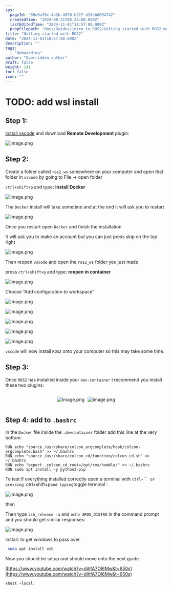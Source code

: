 ```yaml
---
sys:
  pageId: "89e0a78c-4e2b-4070-b327-d28cb0694742"
  createdTime: "2024-08-21T00:24:00.000Z"
  lastEditedTime: "2024-11-01T18:57:00.000Z"
  propFilepath: "docs/Guides/intro_to_ROS2/Getting started with ROS2.md"
title: "Getting started with ROS2"
date: "2024-11-01T18:57:00.000Z"
description: ""
tags:
  - "Onboarding"
author: "Overridden author"
draft: false
weight: 141
toc: false
icon: ""
---
```


# TODO: add wsl install

## Step 1:

[Install vscode](https://code.visualstudio.com/download) and download **Remote Development** plugin:

![image.png](https://prod-files-secure.s3.us-west-2.amazonaws.com/d518164a-d88e-44d1-a4ee-3adb3bd8bce0/efb52993-1881-4a40-b95e-6f020334f022/image.png?X-Amz-Algorithm=AWS4-HMAC-SHA256&X-Amz-Content-Sha256=UNSIGNED-PAYLOAD&X-Amz-Credential=ASIAZI2LB4666YB3EEHG%2F20250202%2Fus-west-2%2Fs3%2Faws4_request&X-Amz-Date=20250202T200720Z&X-Amz-Expires=3600&X-Amz-Security-Token=IQoJb3JpZ2luX2VjEOr%2F%2F%2F%2F%2F%2F%2F%2F%2F%2FwEaCXVzLXdlc3QtMiJIMEYCIQC5ccve7yRXSKK%2B%2Bv0vGw52o1VuQQ9xO9qZeLutdVL4ZwIhAL6NqGu%2Fpe260Z%2BwJ15d1OwDEYv3EbPX0E1fsffSPUlOKogECPP%2F%2F%2F%2F%2F%2F%2F%2F%2F%2FwEQABoMNjM3NDIzMTgzODA1Igx7vI07gKtem2yrMLcq3ANDxi%2Bi1nurOsbAbmHGmmdbn9zIZg1YWfEUA0eNpCJQGAkO6S4Y1siFoIBWkYihnjybdJ0XIcqIFTHt3zKhs6f7hycGS0IZ39hAdAGxt28NjojSVYjvK0iuAzU9O6X2LurYwuwz1DnuDK48ZnhWgGl8wLLjkEqeGy0EgAM9I%2FQLTra%2FFUTHHY%2BpRQDgj7OZVw9qNQkqnl3SqFBYLWZaaT7CGW149VLUKxoWKwpYJlGVdNrhFxTEzte7DjzrRmPTF8x60JchKPk1CDXTvYZtrlTh4cUchR6wAFtB662rDA7L%2BvpLoLyRjumjGZ8lExy67JmE4pCxoYixFBhgmpdY68AzqYzNKp4cwqdpiC2N4BDwFvqSvNRGt0t2q%2FPOp%2BRf4a2rL3A5fQkgtBS0ohc12VCz%2Bd0bf%2BEfO0xfe11al27PkuqJ6e2PAo0V8gxOEsF8MlwOEybka37ye41Vk2DXi2CWMzWvWHQ24YZJR4fQm7IhDkI%2FR2PAIMUlyzZzXnA20au65Raxg%2FnahZGpN%2FluWkwOsxDba%2FaF82GZS%2BKqrBYG6cd91FQX8K9%2FwHx6jZbHwuqDwUI4c%2FTAmRYJq%2Fb20xiRSsZMgJmi9v2LrY3XXibTcBV4qqVWyn9Y%2BRqBSzCh3f68BjqkAbJCPuSQ0s9fU9PF5dNPNH0NXJqfLVcDcJajmRLCzXKPgig4HU32pZyboR0eTFIeXy7C0DHhl0vis4p%2BNhzE%2BtkBTLrvDgkV9%2BqYLQDpgmQPDpfCWUWALXygCIjmOsTfNNY5DYPtY5aUI7Wmh3xhViH4RSYGxblYetwTu39anlGtTbvRvLV%2BuXiyqyXvlFT9koASrqqtRIE4L7IkephC4ROX09E1&X-Amz-Signature=7c7e5905370032befe4bcc1260db1f064123c00cf6cd9bcd78b1587bd60daeba&X-Amz-SignedHeaders=host&x-id=GetObject)

## Step 2:

Create a folder called `ros2_ws` somewhere on your computer and open that folder in `vscode` by going to File → open folder 

`ctrl+shift+p` and type: **Install Docker**

![image.png](https://prod-files-secure.s3.us-west-2.amazonaws.com/d518164a-d88e-44d1-a4ee-3adb3bd8bce0/2269dc0e-1cd5-47ff-bceb-c04ad9b2eab0/image.png?X-Amz-Algorithm=AWS4-HMAC-SHA256&X-Amz-Content-Sha256=UNSIGNED-PAYLOAD&X-Amz-Credential=ASIAZI2LB4666YB3EEHG%2F20250202%2Fus-west-2%2Fs3%2Faws4_request&X-Amz-Date=20250202T200720Z&X-Amz-Expires=3600&X-Amz-Security-Token=IQoJb3JpZ2luX2VjEOr%2F%2F%2F%2F%2F%2F%2F%2F%2F%2FwEaCXVzLXdlc3QtMiJIMEYCIQC5ccve7yRXSKK%2B%2Bv0vGw52o1VuQQ9xO9qZeLutdVL4ZwIhAL6NqGu%2Fpe260Z%2BwJ15d1OwDEYv3EbPX0E1fsffSPUlOKogECPP%2F%2F%2F%2F%2F%2F%2F%2F%2F%2FwEQABoMNjM3NDIzMTgzODA1Igx7vI07gKtem2yrMLcq3ANDxi%2Bi1nurOsbAbmHGmmdbn9zIZg1YWfEUA0eNpCJQGAkO6S4Y1siFoIBWkYihnjybdJ0XIcqIFTHt3zKhs6f7hycGS0IZ39hAdAGxt28NjojSVYjvK0iuAzU9O6X2LurYwuwz1DnuDK48ZnhWgGl8wLLjkEqeGy0EgAM9I%2FQLTra%2FFUTHHY%2BpRQDgj7OZVw9qNQkqnl3SqFBYLWZaaT7CGW149VLUKxoWKwpYJlGVdNrhFxTEzte7DjzrRmPTF8x60JchKPk1CDXTvYZtrlTh4cUchR6wAFtB662rDA7L%2BvpLoLyRjumjGZ8lExy67JmE4pCxoYixFBhgmpdY68AzqYzNKp4cwqdpiC2N4BDwFvqSvNRGt0t2q%2FPOp%2BRf4a2rL3A5fQkgtBS0ohc12VCz%2Bd0bf%2BEfO0xfe11al27PkuqJ6e2PAo0V8gxOEsF8MlwOEybka37ye41Vk2DXi2CWMzWvWHQ24YZJR4fQm7IhDkI%2FR2PAIMUlyzZzXnA20au65Raxg%2FnahZGpN%2FluWkwOsxDba%2FaF82GZS%2BKqrBYG6cd91FQX8K9%2FwHx6jZbHwuqDwUI4c%2FTAmRYJq%2Fb20xiRSsZMgJmi9v2LrY3XXibTcBV4qqVWyn9Y%2BRqBSzCh3f68BjqkAbJCPuSQ0s9fU9PF5dNPNH0NXJqfLVcDcJajmRLCzXKPgig4HU32pZyboR0eTFIeXy7C0DHhl0vis4p%2BNhzE%2BtkBTLrvDgkV9%2BqYLQDpgmQPDpfCWUWALXygCIjmOsTfNNY5DYPtY5aUI7Wmh3xhViH4RSYGxblYetwTu39anlGtTbvRvLV%2BuXiyqyXvlFT9koASrqqtRIE4L7IkephC4ROX09E1&X-Amz-Signature=59008786f4653a6027a731830d847e1e5157ef2b2817358d91e6b072ed7d844d&X-Amz-SignedHeaders=host&x-id=GetObject)

The `Docker` install will take sometime and at the end it will ask you to restart

![image.png](https://prod-files-secure.s3.us-west-2.amazonaws.com/d518164a-d88e-44d1-a4ee-3adb3bd8bce0/ed233f78-be33-4b1f-b89c-9c346c0e961e/image.png?X-Amz-Algorithm=AWS4-HMAC-SHA256&X-Amz-Content-Sha256=UNSIGNED-PAYLOAD&X-Amz-Credential=ASIAZI2LB4666YB3EEHG%2F20250202%2Fus-west-2%2Fs3%2Faws4_request&X-Amz-Date=20250202T200720Z&X-Amz-Expires=3600&X-Amz-Security-Token=IQoJb3JpZ2luX2VjEOr%2F%2F%2F%2F%2F%2F%2F%2F%2F%2FwEaCXVzLXdlc3QtMiJIMEYCIQC5ccve7yRXSKK%2B%2Bv0vGw52o1VuQQ9xO9qZeLutdVL4ZwIhAL6NqGu%2Fpe260Z%2BwJ15d1OwDEYv3EbPX0E1fsffSPUlOKogECPP%2F%2F%2F%2F%2F%2F%2F%2F%2F%2FwEQABoMNjM3NDIzMTgzODA1Igx7vI07gKtem2yrMLcq3ANDxi%2Bi1nurOsbAbmHGmmdbn9zIZg1YWfEUA0eNpCJQGAkO6S4Y1siFoIBWkYihnjybdJ0XIcqIFTHt3zKhs6f7hycGS0IZ39hAdAGxt28NjojSVYjvK0iuAzU9O6X2LurYwuwz1DnuDK48ZnhWgGl8wLLjkEqeGy0EgAM9I%2FQLTra%2FFUTHHY%2BpRQDgj7OZVw9qNQkqnl3SqFBYLWZaaT7CGW149VLUKxoWKwpYJlGVdNrhFxTEzte7DjzrRmPTF8x60JchKPk1CDXTvYZtrlTh4cUchR6wAFtB662rDA7L%2BvpLoLyRjumjGZ8lExy67JmE4pCxoYixFBhgmpdY68AzqYzNKp4cwqdpiC2N4BDwFvqSvNRGt0t2q%2FPOp%2BRf4a2rL3A5fQkgtBS0ohc12VCz%2Bd0bf%2BEfO0xfe11al27PkuqJ6e2PAo0V8gxOEsF8MlwOEybka37ye41Vk2DXi2CWMzWvWHQ24YZJR4fQm7IhDkI%2FR2PAIMUlyzZzXnA20au65Raxg%2FnahZGpN%2FluWkwOsxDba%2FaF82GZS%2BKqrBYG6cd91FQX8K9%2FwHx6jZbHwuqDwUI4c%2FTAmRYJq%2Fb20xiRSsZMgJmi9v2LrY3XXibTcBV4qqVWyn9Y%2BRqBSzCh3f68BjqkAbJCPuSQ0s9fU9PF5dNPNH0NXJqfLVcDcJajmRLCzXKPgig4HU32pZyboR0eTFIeXy7C0DHhl0vis4p%2BNhzE%2BtkBTLrvDgkV9%2BqYLQDpgmQPDpfCWUWALXygCIjmOsTfNNY5DYPtY5aUI7Wmh3xhViH4RSYGxblYetwTu39anlGtTbvRvLV%2BuXiyqyXvlFT9koASrqqtRIE4L7IkephC4ROX09E1&X-Amz-Signature=f2d9ad220483720b4d525259dafaa83b7ee7540b7996f1a0a1b194566d4ef577&X-Amz-SignedHeaders=host&x-id=GetObject)

Once you restart open `Docker` and finish the installation

It will ask you to make an account but you can just press skip on the top right

![image.png](https://prod-files-secure.s3.us-west-2.amazonaws.com/d518164a-d88e-44d1-a4ee-3adb3bd8bce0/21010ad9-1659-4fd9-9f59-9932a09b2a3d/image.png?X-Amz-Algorithm=AWS4-HMAC-SHA256&X-Amz-Content-Sha256=UNSIGNED-PAYLOAD&X-Amz-Credential=ASIAZI2LB4666YB3EEHG%2F20250202%2Fus-west-2%2Fs3%2Faws4_request&X-Amz-Date=20250202T200720Z&X-Amz-Expires=3600&X-Amz-Security-Token=IQoJb3JpZ2luX2VjEOr%2F%2F%2F%2F%2F%2F%2F%2F%2F%2FwEaCXVzLXdlc3QtMiJIMEYCIQC5ccve7yRXSKK%2B%2Bv0vGw52o1VuQQ9xO9qZeLutdVL4ZwIhAL6NqGu%2Fpe260Z%2BwJ15d1OwDEYv3EbPX0E1fsffSPUlOKogECPP%2F%2F%2F%2F%2F%2F%2F%2F%2F%2FwEQABoMNjM3NDIzMTgzODA1Igx7vI07gKtem2yrMLcq3ANDxi%2Bi1nurOsbAbmHGmmdbn9zIZg1YWfEUA0eNpCJQGAkO6S4Y1siFoIBWkYihnjybdJ0XIcqIFTHt3zKhs6f7hycGS0IZ39hAdAGxt28NjojSVYjvK0iuAzU9O6X2LurYwuwz1DnuDK48ZnhWgGl8wLLjkEqeGy0EgAM9I%2FQLTra%2FFUTHHY%2BpRQDgj7OZVw9qNQkqnl3SqFBYLWZaaT7CGW149VLUKxoWKwpYJlGVdNrhFxTEzte7DjzrRmPTF8x60JchKPk1CDXTvYZtrlTh4cUchR6wAFtB662rDA7L%2BvpLoLyRjumjGZ8lExy67JmE4pCxoYixFBhgmpdY68AzqYzNKp4cwqdpiC2N4BDwFvqSvNRGt0t2q%2FPOp%2BRf4a2rL3A5fQkgtBS0ohc12VCz%2Bd0bf%2BEfO0xfe11al27PkuqJ6e2PAo0V8gxOEsF8MlwOEybka37ye41Vk2DXi2CWMzWvWHQ24YZJR4fQm7IhDkI%2FR2PAIMUlyzZzXnA20au65Raxg%2FnahZGpN%2FluWkwOsxDba%2FaF82GZS%2BKqrBYG6cd91FQX8K9%2FwHx6jZbHwuqDwUI4c%2FTAmRYJq%2Fb20xiRSsZMgJmi9v2LrY3XXibTcBV4qqVWyn9Y%2BRqBSzCh3f68BjqkAbJCPuSQ0s9fU9PF5dNPNH0NXJqfLVcDcJajmRLCzXKPgig4HU32pZyboR0eTFIeXy7C0DHhl0vis4p%2BNhzE%2BtkBTLrvDgkV9%2BqYLQDpgmQPDpfCWUWALXygCIjmOsTfNNY5DYPtY5aUI7Wmh3xhViH4RSYGxblYetwTu39anlGtTbvRvLV%2BuXiyqyXvlFT9koASrqqtRIE4L7IkephC4ROX09E1&X-Amz-Signature=55e64fa87328e08b97be1d876bfc0e38c67876d44ba7409d836219bc1a2adc07&X-Amz-SignedHeaders=host&x-id=GetObject)

Then reopen `vscode` and open the `ros2_ws` folder you just made

press `ctrl+shift+p` and type: **reopen in container**

![image.png](https://prod-files-secure.s3.us-west-2.amazonaws.com/d518164a-d88e-44d1-a4ee-3adb3bd8bce0/4e93b8c2-41ad-488c-8095-c74205196118/image.png?X-Amz-Algorithm=AWS4-HMAC-SHA256&X-Amz-Content-Sha256=UNSIGNED-PAYLOAD&X-Amz-Credential=ASIAZI2LB4666YB3EEHG%2F20250202%2Fus-west-2%2Fs3%2Faws4_request&X-Amz-Date=20250202T200720Z&X-Amz-Expires=3600&X-Amz-Security-Token=IQoJb3JpZ2luX2VjEOr%2F%2F%2F%2F%2F%2F%2F%2F%2F%2FwEaCXVzLXdlc3QtMiJIMEYCIQC5ccve7yRXSKK%2B%2Bv0vGw52o1VuQQ9xO9qZeLutdVL4ZwIhAL6NqGu%2Fpe260Z%2BwJ15d1OwDEYv3EbPX0E1fsffSPUlOKogECPP%2F%2F%2F%2F%2F%2F%2F%2F%2F%2FwEQABoMNjM3NDIzMTgzODA1Igx7vI07gKtem2yrMLcq3ANDxi%2Bi1nurOsbAbmHGmmdbn9zIZg1YWfEUA0eNpCJQGAkO6S4Y1siFoIBWkYihnjybdJ0XIcqIFTHt3zKhs6f7hycGS0IZ39hAdAGxt28NjojSVYjvK0iuAzU9O6X2LurYwuwz1DnuDK48ZnhWgGl8wLLjkEqeGy0EgAM9I%2FQLTra%2FFUTHHY%2BpRQDgj7OZVw9qNQkqnl3SqFBYLWZaaT7CGW149VLUKxoWKwpYJlGVdNrhFxTEzte7DjzrRmPTF8x60JchKPk1CDXTvYZtrlTh4cUchR6wAFtB662rDA7L%2BvpLoLyRjumjGZ8lExy67JmE4pCxoYixFBhgmpdY68AzqYzNKp4cwqdpiC2N4BDwFvqSvNRGt0t2q%2FPOp%2BRf4a2rL3A5fQkgtBS0ohc12VCz%2Bd0bf%2BEfO0xfe11al27PkuqJ6e2PAo0V8gxOEsF8MlwOEybka37ye41Vk2DXi2CWMzWvWHQ24YZJR4fQm7IhDkI%2FR2PAIMUlyzZzXnA20au65Raxg%2FnahZGpN%2FluWkwOsxDba%2FaF82GZS%2BKqrBYG6cd91FQX8K9%2FwHx6jZbHwuqDwUI4c%2FTAmRYJq%2Fb20xiRSsZMgJmi9v2LrY3XXibTcBV4qqVWyn9Y%2BRqBSzCh3f68BjqkAbJCPuSQ0s9fU9PF5dNPNH0NXJqfLVcDcJajmRLCzXKPgig4HU32pZyboR0eTFIeXy7C0DHhl0vis4p%2BNhzE%2BtkBTLrvDgkV9%2BqYLQDpgmQPDpfCWUWALXygCIjmOsTfNNY5DYPtY5aUI7Wmh3xhViH4RSYGxblYetwTu39anlGtTbvRvLV%2BuXiyqyXvlFT9koASrqqtRIE4L7IkephC4ROX09E1&X-Amz-Signature=e75a7336cf202f56b6f9c5303d53d6011a4c370cb08ae735af4805191d449a97&X-Amz-SignedHeaders=host&x-id=GetObject)

Choose “Add configuration to workspace”

![image.png](https://prod-files-secure.s3.us-west-2.amazonaws.com/d518164a-d88e-44d1-a4ee-3adb3bd8bce0/9560b282-5060-4989-ba37-97e7b2c22476/image.png?X-Amz-Algorithm=AWS4-HMAC-SHA256&X-Amz-Content-Sha256=UNSIGNED-PAYLOAD&X-Amz-Credential=ASIAZI2LB4666YB3EEHG%2F20250202%2Fus-west-2%2Fs3%2Faws4_request&X-Amz-Date=20250202T200720Z&X-Amz-Expires=3600&X-Amz-Security-Token=IQoJb3JpZ2luX2VjEOr%2F%2F%2F%2F%2F%2F%2F%2F%2F%2FwEaCXVzLXdlc3QtMiJIMEYCIQC5ccve7yRXSKK%2B%2Bv0vGw52o1VuQQ9xO9qZeLutdVL4ZwIhAL6NqGu%2Fpe260Z%2BwJ15d1OwDEYv3EbPX0E1fsffSPUlOKogECPP%2F%2F%2F%2F%2F%2F%2F%2F%2F%2FwEQABoMNjM3NDIzMTgzODA1Igx7vI07gKtem2yrMLcq3ANDxi%2Bi1nurOsbAbmHGmmdbn9zIZg1YWfEUA0eNpCJQGAkO6S4Y1siFoIBWkYihnjybdJ0XIcqIFTHt3zKhs6f7hycGS0IZ39hAdAGxt28NjojSVYjvK0iuAzU9O6X2LurYwuwz1DnuDK48ZnhWgGl8wLLjkEqeGy0EgAM9I%2FQLTra%2FFUTHHY%2BpRQDgj7OZVw9qNQkqnl3SqFBYLWZaaT7CGW149VLUKxoWKwpYJlGVdNrhFxTEzte7DjzrRmPTF8x60JchKPk1CDXTvYZtrlTh4cUchR6wAFtB662rDA7L%2BvpLoLyRjumjGZ8lExy67JmE4pCxoYixFBhgmpdY68AzqYzNKp4cwqdpiC2N4BDwFvqSvNRGt0t2q%2FPOp%2BRf4a2rL3A5fQkgtBS0ohc12VCz%2Bd0bf%2BEfO0xfe11al27PkuqJ6e2PAo0V8gxOEsF8MlwOEybka37ye41Vk2DXi2CWMzWvWHQ24YZJR4fQm7IhDkI%2FR2PAIMUlyzZzXnA20au65Raxg%2FnahZGpN%2FluWkwOsxDba%2FaF82GZS%2BKqrBYG6cd91FQX8K9%2FwHx6jZbHwuqDwUI4c%2FTAmRYJq%2Fb20xiRSsZMgJmi9v2LrY3XXibTcBV4qqVWyn9Y%2BRqBSzCh3f68BjqkAbJCPuSQ0s9fU9PF5dNPNH0NXJqfLVcDcJajmRLCzXKPgig4HU32pZyboR0eTFIeXy7C0DHhl0vis4p%2BNhzE%2BtkBTLrvDgkV9%2BqYLQDpgmQPDpfCWUWALXygCIjmOsTfNNY5DYPtY5aUI7Wmh3xhViH4RSYGxblYetwTu39anlGtTbvRvLV%2BuXiyqyXvlFT9koASrqqtRIE4L7IkephC4ROX09E1&X-Amz-Signature=cfed1caba6fdf34125ad2db46c54c48dcb45b28b7e18912a06e72b0fe48f84e7&X-Amz-SignedHeaders=host&x-id=GetObject)

![image.png](https://prod-files-secure.s3.us-west-2.amazonaws.com/d518164a-d88e-44d1-a4ee-3adb3bd8bce0/2ee63f81-886b-48e8-a553-dc6e5eac99e4/image.png?X-Amz-Algorithm=AWS4-HMAC-SHA256&X-Amz-Content-Sha256=UNSIGNED-PAYLOAD&X-Amz-Credential=ASIAZI2LB4666YB3EEHG%2F20250202%2Fus-west-2%2Fs3%2Faws4_request&X-Amz-Date=20250202T200720Z&X-Amz-Expires=3600&X-Amz-Security-Token=IQoJb3JpZ2luX2VjEOr%2F%2F%2F%2F%2F%2F%2F%2F%2F%2FwEaCXVzLXdlc3QtMiJIMEYCIQC5ccve7yRXSKK%2B%2Bv0vGw52o1VuQQ9xO9qZeLutdVL4ZwIhAL6NqGu%2Fpe260Z%2BwJ15d1OwDEYv3EbPX0E1fsffSPUlOKogECPP%2F%2F%2F%2F%2F%2F%2F%2F%2F%2FwEQABoMNjM3NDIzMTgzODA1Igx7vI07gKtem2yrMLcq3ANDxi%2Bi1nurOsbAbmHGmmdbn9zIZg1YWfEUA0eNpCJQGAkO6S4Y1siFoIBWkYihnjybdJ0XIcqIFTHt3zKhs6f7hycGS0IZ39hAdAGxt28NjojSVYjvK0iuAzU9O6X2LurYwuwz1DnuDK48ZnhWgGl8wLLjkEqeGy0EgAM9I%2FQLTra%2FFUTHHY%2BpRQDgj7OZVw9qNQkqnl3SqFBYLWZaaT7CGW149VLUKxoWKwpYJlGVdNrhFxTEzte7DjzrRmPTF8x60JchKPk1CDXTvYZtrlTh4cUchR6wAFtB662rDA7L%2BvpLoLyRjumjGZ8lExy67JmE4pCxoYixFBhgmpdY68AzqYzNKp4cwqdpiC2N4BDwFvqSvNRGt0t2q%2FPOp%2BRf4a2rL3A5fQkgtBS0ohc12VCz%2Bd0bf%2BEfO0xfe11al27PkuqJ6e2PAo0V8gxOEsF8MlwOEybka37ye41Vk2DXi2CWMzWvWHQ24YZJR4fQm7IhDkI%2FR2PAIMUlyzZzXnA20au65Raxg%2FnahZGpN%2FluWkwOsxDba%2FaF82GZS%2BKqrBYG6cd91FQX8K9%2FwHx6jZbHwuqDwUI4c%2FTAmRYJq%2Fb20xiRSsZMgJmi9v2LrY3XXibTcBV4qqVWyn9Y%2BRqBSzCh3f68BjqkAbJCPuSQ0s9fU9PF5dNPNH0NXJqfLVcDcJajmRLCzXKPgig4HU32pZyboR0eTFIeXy7C0DHhl0vis4p%2BNhzE%2BtkBTLrvDgkV9%2BqYLQDpgmQPDpfCWUWALXygCIjmOsTfNNY5DYPtY5aUI7Wmh3xhViH4RSYGxblYetwTu39anlGtTbvRvLV%2BuXiyqyXvlFT9koASrqqtRIE4L7IkephC4ROX09E1&X-Amz-Signature=1f90a7426fd35bbc772345ebf4ddabecbfa91492612dbd846c626730f2ba0cbe&X-Amz-SignedHeaders=host&x-id=GetObject)

![image.png](https://prod-files-secure.s3.us-west-2.amazonaws.com/d518164a-d88e-44d1-a4ee-3adb3bd8bce0/ae1580b2-b048-407e-aed9-b584224a7a04/image.png?X-Amz-Algorithm=AWS4-HMAC-SHA256&X-Amz-Content-Sha256=UNSIGNED-PAYLOAD&X-Amz-Credential=ASIAZI2LB4666YB3EEHG%2F20250202%2Fus-west-2%2Fs3%2Faws4_request&X-Amz-Date=20250202T200720Z&X-Amz-Expires=3600&X-Amz-Security-Token=IQoJb3JpZ2luX2VjEOr%2F%2F%2F%2F%2F%2F%2F%2F%2F%2FwEaCXVzLXdlc3QtMiJIMEYCIQC5ccve7yRXSKK%2B%2Bv0vGw52o1VuQQ9xO9qZeLutdVL4ZwIhAL6NqGu%2Fpe260Z%2BwJ15d1OwDEYv3EbPX0E1fsffSPUlOKogECPP%2F%2F%2F%2F%2F%2F%2F%2F%2F%2FwEQABoMNjM3NDIzMTgzODA1Igx7vI07gKtem2yrMLcq3ANDxi%2Bi1nurOsbAbmHGmmdbn9zIZg1YWfEUA0eNpCJQGAkO6S4Y1siFoIBWkYihnjybdJ0XIcqIFTHt3zKhs6f7hycGS0IZ39hAdAGxt28NjojSVYjvK0iuAzU9O6X2LurYwuwz1DnuDK48ZnhWgGl8wLLjkEqeGy0EgAM9I%2FQLTra%2FFUTHHY%2BpRQDgj7OZVw9qNQkqnl3SqFBYLWZaaT7CGW149VLUKxoWKwpYJlGVdNrhFxTEzte7DjzrRmPTF8x60JchKPk1CDXTvYZtrlTh4cUchR6wAFtB662rDA7L%2BvpLoLyRjumjGZ8lExy67JmE4pCxoYixFBhgmpdY68AzqYzNKp4cwqdpiC2N4BDwFvqSvNRGt0t2q%2FPOp%2BRf4a2rL3A5fQkgtBS0ohc12VCz%2Bd0bf%2BEfO0xfe11al27PkuqJ6e2PAo0V8gxOEsF8MlwOEybka37ye41Vk2DXi2CWMzWvWHQ24YZJR4fQm7IhDkI%2FR2PAIMUlyzZzXnA20au65Raxg%2FnahZGpN%2FluWkwOsxDba%2FaF82GZS%2BKqrBYG6cd91FQX8K9%2FwHx6jZbHwuqDwUI4c%2FTAmRYJq%2Fb20xiRSsZMgJmi9v2LrY3XXibTcBV4qqVWyn9Y%2BRqBSzCh3f68BjqkAbJCPuSQ0s9fU9PF5dNPNH0NXJqfLVcDcJajmRLCzXKPgig4HU32pZyboR0eTFIeXy7C0DHhl0vis4p%2BNhzE%2BtkBTLrvDgkV9%2BqYLQDpgmQPDpfCWUWALXygCIjmOsTfNNY5DYPtY5aUI7Wmh3xhViH4RSYGxblYetwTu39anlGtTbvRvLV%2BuXiyqyXvlFT9koASrqqtRIE4L7IkephC4ROX09E1&X-Amz-Signature=66186824c922070dc82b009b0039be9c2967b7797480d623037b9535be61edd4&X-Amz-SignedHeaders=host&x-id=GetObject)

![image.png](https://prod-files-secure.s3.us-west-2.amazonaws.com/d518164a-d88e-44d1-a4ee-3adb3bd8bce0/53255b28-f75e-430f-b9e3-c0ac8577e42b/image.png?X-Amz-Algorithm=AWS4-HMAC-SHA256&X-Amz-Content-Sha256=UNSIGNED-PAYLOAD&X-Amz-Credential=ASIAZI2LB4666YB3EEHG%2F20250202%2Fus-west-2%2Fs3%2Faws4_request&X-Amz-Date=20250202T200720Z&X-Amz-Expires=3600&X-Amz-Security-Token=IQoJb3JpZ2luX2VjEOr%2F%2F%2F%2F%2F%2F%2F%2F%2F%2FwEaCXVzLXdlc3QtMiJIMEYCIQC5ccve7yRXSKK%2B%2Bv0vGw52o1VuQQ9xO9qZeLutdVL4ZwIhAL6NqGu%2Fpe260Z%2BwJ15d1OwDEYv3EbPX0E1fsffSPUlOKogECPP%2F%2F%2F%2F%2F%2F%2F%2F%2F%2FwEQABoMNjM3NDIzMTgzODA1Igx7vI07gKtem2yrMLcq3ANDxi%2Bi1nurOsbAbmHGmmdbn9zIZg1YWfEUA0eNpCJQGAkO6S4Y1siFoIBWkYihnjybdJ0XIcqIFTHt3zKhs6f7hycGS0IZ39hAdAGxt28NjojSVYjvK0iuAzU9O6X2LurYwuwz1DnuDK48ZnhWgGl8wLLjkEqeGy0EgAM9I%2FQLTra%2FFUTHHY%2BpRQDgj7OZVw9qNQkqnl3SqFBYLWZaaT7CGW149VLUKxoWKwpYJlGVdNrhFxTEzte7DjzrRmPTF8x60JchKPk1CDXTvYZtrlTh4cUchR6wAFtB662rDA7L%2BvpLoLyRjumjGZ8lExy67JmE4pCxoYixFBhgmpdY68AzqYzNKp4cwqdpiC2N4BDwFvqSvNRGt0t2q%2FPOp%2BRf4a2rL3A5fQkgtBS0ohc12VCz%2Bd0bf%2BEfO0xfe11al27PkuqJ6e2PAo0V8gxOEsF8MlwOEybka37ye41Vk2DXi2CWMzWvWHQ24YZJR4fQm7IhDkI%2FR2PAIMUlyzZzXnA20au65Raxg%2FnahZGpN%2FluWkwOsxDba%2FaF82GZS%2BKqrBYG6cd91FQX8K9%2FwHx6jZbHwuqDwUI4c%2FTAmRYJq%2Fb20xiRSsZMgJmi9v2LrY3XXibTcBV4qqVWyn9Y%2BRqBSzCh3f68BjqkAbJCPuSQ0s9fU9PF5dNPNH0NXJqfLVcDcJajmRLCzXKPgig4HU32pZyboR0eTFIeXy7C0DHhl0vis4p%2BNhzE%2BtkBTLrvDgkV9%2BqYLQDpgmQPDpfCWUWALXygCIjmOsTfNNY5DYPtY5aUI7Wmh3xhViH4RSYGxblYetwTu39anlGtTbvRvLV%2BuXiyqyXvlFT9koASrqqtRIE4L7IkephC4ROX09E1&X-Amz-Signature=5711b0950521bc9bdab9017f4cd80e636eb29efac300df7e5b326654ab20e2ef&X-Amz-SignedHeaders=host&x-id=GetObject)

![image.png](https://prod-files-secure.s3.us-west-2.amazonaws.com/d518164a-d88e-44d1-a4ee-3adb3bd8bce0/7c562767-5af9-4ffb-97d1-327bcdf4ee00/image.png?X-Amz-Algorithm=AWS4-HMAC-SHA256&X-Amz-Content-Sha256=UNSIGNED-PAYLOAD&X-Amz-Credential=ASIAZI2LB4666YB3EEHG%2F20250202%2Fus-west-2%2Fs3%2Faws4_request&X-Amz-Date=20250202T200720Z&X-Amz-Expires=3600&X-Amz-Security-Token=IQoJb3JpZ2luX2VjEOr%2F%2F%2F%2F%2F%2F%2F%2F%2F%2FwEaCXVzLXdlc3QtMiJIMEYCIQC5ccve7yRXSKK%2B%2Bv0vGw52o1VuQQ9xO9qZeLutdVL4ZwIhAL6NqGu%2Fpe260Z%2BwJ15d1OwDEYv3EbPX0E1fsffSPUlOKogECPP%2F%2F%2F%2F%2F%2F%2F%2F%2F%2FwEQABoMNjM3NDIzMTgzODA1Igx7vI07gKtem2yrMLcq3ANDxi%2Bi1nurOsbAbmHGmmdbn9zIZg1YWfEUA0eNpCJQGAkO6S4Y1siFoIBWkYihnjybdJ0XIcqIFTHt3zKhs6f7hycGS0IZ39hAdAGxt28NjojSVYjvK0iuAzU9O6X2LurYwuwz1DnuDK48ZnhWgGl8wLLjkEqeGy0EgAM9I%2FQLTra%2FFUTHHY%2BpRQDgj7OZVw9qNQkqnl3SqFBYLWZaaT7CGW149VLUKxoWKwpYJlGVdNrhFxTEzte7DjzrRmPTF8x60JchKPk1CDXTvYZtrlTh4cUchR6wAFtB662rDA7L%2BvpLoLyRjumjGZ8lExy67JmE4pCxoYixFBhgmpdY68AzqYzNKp4cwqdpiC2N4BDwFvqSvNRGt0t2q%2FPOp%2BRf4a2rL3A5fQkgtBS0ohc12VCz%2Bd0bf%2BEfO0xfe11al27PkuqJ6e2PAo0V8gxOEsF8MlwOEybka37ye41Vk2DXi2CWMzWvWHQ24YZJR4fQm7IhDkI%2FR2PAIMUlyzZzXnA20au65Raxg%2FnahZGpN%2FluWkwOsxDba%2FaF82GZS%2BKqrBYG6cd91FQX8K9%2FwHx6jZbHwuqDwUI4c%2FTAmRYJq%2Fb20xiRSsZMgJmi9v2LrY3XXibTcBV4qqVWyn9Y%2BRqBSzCh3f68BjqkAbJCPuSQ0s9fU9PF5dNPNH0NXJqfLVcDcJajmRLCzXKPgig4HU32pZyboR0eTFIeXy7C0DHhl0vis4p%2BNhzE%2BtkBTLrvDgkV9%2BqYLQDpgmQPDpfCWUWALXygCIjmOsTfNNY5DYPtY5aUI7Wmh3xhViH4RSYGxblYetwTu39anlGtTbvRvLV%2BuXiyqyXvlFT9koASrqqtRIE4L7IkephC4ROX09E1&X-Amz-Signature=b542a22c8e179349969b074d5121f75978619fc0de3d83cc63eeaf3f741bfbcb&X-Amz-SignedHeaders=host&x-id=GetObject)

`vscode` will now install `ROS2` onto your computer so this may take some time.

## Step 3:

Once `ROS2` has installed inside your `dev-container` I recommend you install these two plugins:

<div style="display: flex;flex-direction: row; column-gap:10px; max-width: 630px;justify-content: center;">
<div>

![image.png](https://prod-files-secure.s3.us-west-2.amazonaws.com/d518164a-d88e-44d1-a4ee-3adb3bd8bce0/3fc3d550-5a54-4ba1-ba6b-faa01cdb7369/image.png?X-Amz-Algorithm=AWS4-HMAC-SHA256&X-Amz-Content-Sha256=UNSIGNED-PAYLOAD&X-Amz-Credential=ASIAZI2LB466UJIRKVR4%2F20250202%2Fus-west-2%2Fs3%2Faws4_request&X-Amz-Date=20250202T200722Z&X-Amz-Expires=3600&X-Amz-Security-Token=IQoJb3JpZ2luX2VjEOr%2F%2F%2F%2F%2F%2F%2F%2F%2F%2FwEaCXVzLXdlc3QtMiJGMEQCIFnrRK2mqbqFsqBnfLoVPpJYI7w72MlhLJindA15dDe6AiBLesMYRNmEZpL2vvknyIreOw3KB4hmpBmvsPDHfAwLuCqIBAjz%2F%2F%2F%2F%2F%2F%2F%2F%2F%2F8BEAAaDDYzNzQyMzE4MzgwNSIMx5h8hzz9Ye507Y7QKtwD5UrTynCjYQ%2BX86IVHNFQZLObQV6rsqApWjos%2FIh%2BZ2IysI2T8oDHDMeSTcp%2FfIBcVP1DBFfaTFZxGSpd4DpzgCQeWZXWOjMg%2BSW2XqRreSS%2FvzaJSQdaAv%2FqA7gy1ARQ6992RWTQZTY1hUheT2sEU2EVHFNaQNRgnKJMkLVGOlMTQlNlcJjQSRDWk9SPUS3DDgbJ5oY3%2FMO7Wse%2FqJySEh1MWstqYaxDYc2HVmfkWNSHFYpbql7wEI39Dpheg2ePvZuhgPMp%2BOAQlD9PfN8G4x3HkvuwI10zIrE1r%2BNB03uEKkAwyKaKIZnIX13%2FCLLdzWVpGzF2mbGBTSGA%2FIHsWqnyWGo%2FAEw4yB93HoBWtG9zVwk1DdF0vvEzquWDsL6AHko%2BAP5EcUEFS66LaT2LYxMel6RIRntbl9DKB%2Fa0t7fCG%2B9uMXbnfiIaRzishmFhyKvmHanhJXKb%2FZQaMoQnusUfZzTHN4T2tLlXkv4z5qJDQ5Djtqe0JPSWKNnJrnUNmmZg6os5vauwa4vVpjdP%2BWyvD%2F2vfZhE7hVaauXnXxrjj4uFvfpoDatNq35ncPJw4MSw7qLzs1hXhaHjWcAKgsoZ3V%2F30VLU%2FTLEQuirJ5XVfvQmt4e1yceub04wsN%2F%2BvAY6pgERzyMtqjiOCdEgcapCJQRx2fZ2%2BESKekiTh3XUD0bARP4LZIHMpsTdN%2B5IniXHKUr2bUsw%2FsxbLkIY7FdJ6wQqj1e0KLzv1s5c5kZQ7GvtNt2G%2FwisTLqOpVqAzfFCUjg%2BNKnj4bnop%2BKJ9vJtU%2BA4CF5X4YGICI6HbODLHwHxrqyaSx62vGjkYIoMs9LvRRQ9cRL2a9fRyJ1Y7gRpU6mOTJTos7K3&X-Amz-Signature=801d8663010d012c7d0d85b6e94e4d353dbb8708023896dfdd37096643efbd5f&X-Amz-SignedHeaders=host&x-id=GetObject)

</div>
<div>

![image.png](https://prod-files-secure.s3.us-west-2.amazonaws.com/d518164a-d88e-44d1-a4ee-3adb3bd8bce0/d994cc66-13c2-4093-a5a3-f84cf4601a82/image.png?X-Amz-Algorithm=AWS4-HMAC-SHA256&X-Amz-Content-Sha256=UNSIGNED-PAYLOAD&X-Amz-Credential=ASIAZI2LB46626WJ6EA6%2F20250202%2Fus-west-2%2Fs3%2Faws4_request&X-Amz-Date=20250202T200722Z&X-Amz-Expires=3600&X-Amz-Security-Token=IQoJb3JpZ2luX2VjEOr%2F%2F%2F%2F%2F%2F%2F%2F%2F%2FwEaCXVzLXdlc3QtMiJHMEUCIQCGxDK66pYeY8uTxwiwAUriJZJdqOoAFe84SVKt8xb6vgIge0KNLoaY9XCkE8z0hMtNmFQD0uKFUOO1yJdmt%2BSHOggqiAQI8v%2F%2F%2F%2F%2F%2F%2F%2F%2F%2FARAAGgw2Mzc0MjMxODM4MDUiDJG01t8jHLGqq3jt8CrcA%2B0CCf7muyqszRa3VKEtCuHnRnleG1fFJPSp7br5sm%2BGRNL0hL2purWg3%2BeBc1ZpgvLk2rwk4CQXZmlg2LCbfAihR9DlrbEPrcHhBcUoiShIgTESiFYtBlVzwFGrk4dQtUVNj%2Bqwrz7S0aWEof%2FmLLcm%2F5609Ag3%2FEojG6jLqpmfxWlHUP9ORG6rUY6NW%2Bb0U55THrZ5Cant6fValioCWUg5PieXxdDtCVeUvXSvA%2F3HazBkSaBvjQermFk4Lellwj%2FhYStQhWuxMPAZUauigvGIuZhXcTYyJYUFgInbweE8p7ACdZzA2TLR59LSMq957qJox7ER5ZQcXRQpwCyXZS%2BBfrPfmoANwau9iLP2fVQsLgKNVgmOJnnBnHEZVt5f6QsYE3abwACLBp9vZkRUCeCJFGgnfl%2BlLwUqg4AQ5xOmcaIkbdlXRTdu03c0vtFoHZ22XjQAPOzhEZbQ3N%2F2CNxSbeTyHciZ2XgxYxjecVmhfjSmF6%2BLHeH7EmSoc2L7eAv0OGF14eboXXBxyNKyu5C%2Fpxj14zdrtaM8bVGhqdwkCxthwHO3bEBL3nHoa65xdxZN0MLTjel3Gl1IUFSR%2F%2BJTakO3jDLbibVZkmp2%2F%2BNZEot8Qw%2B79ai1kgV6MJTT%2FrwGOqUBTSpTd7Z1lWQ8nXrtE8npfMplhuI0uqsMlQC%2FKzTc7zp%2FIKZ4TEfF6eb7n3ravUHh%2Bzs3t3W%2Frrnn2nK4%2BM04x3QZiQEYGIeGBKsW12rcevRiZWKZszAC5C4XvxU46RSORgJGphc%2BuTbNUApFUUZPMGM3vahPS74zGES21xyV5v1mbldt5zartktyW84anuaZBv%2FxiNmFlHaNouoOAqP88c8MJDdy&X-Amz-Signature=69c22f1d7a25d0115c5375cff6a064e1d12ee48da0a6c98987512e9a0189bb59&X-Amz-SignedHeaders=host&x-id=GetObject)

</div>
</div>

## Step 4: add to `.bashrc`

In the `Docker` file inside the `.devcontainer` folder add this line at the very bottom: 

```docker
RUN echo "source /usr/share/colcon_argcomplete/hook/colcon-argcomplete.bash" >> ~/.bashrc
RUN echo "source /usr/share/colcon_cd/function/colcon_cd.sh" >> ~/.bashrc
RUN echo "export _colcon_cd_root=/opt/ros/humble/" >> ~/.bashrc
RUN sudo apt install -y python3-pip 
```

To test if everything installed correctly open a terminal with `ctrl+`` or pressing `ctrl+shift+p` and typing `toggle terminal`:

![image.png](https://prod-files-secure.s3.us-west-2.amazonaws.com/d518164a-d88e-44d1-a4ee-3adb3bd8bce0/6a4943d8-b04e-4c02-9a58-775f3384d1a5/image.png?X-Amz-Algorithm=AWS4-HMAC-SHA256&X-Amz-Content-Sha256=UNSIGNED-PAYLOAD&X-Amz-Credential=ASIAZI2LB4666YB3EEHG%2F20250202%2Fus-west-2%2Fs3%2Faws4_request&X-Amz-Date=20250202T200720Z&X-Amz-Expires=3600&X-Amz-Security-Token=IQoJb3JpZ2luX2VjEOr%2F%2F%2F%2F%2F%2F%2F%2F%2F%2FwEaCXVzLXdlc3QtMiJIMEYCIQC5ccve7yRXSKK%2B%2Bv0vGw52o1VuQQ9xO9qZeLutdVL4ZwIhAL6NqGu%2Fpe260Z%2BwJ15d1OwDEYv3EbPX0E1fsffSPUlOKogECPP%2F%2F%2F%2F%2F%2F%2F%2F%2F%2FwEQABoMNjM3NDIzMTgzODA1Igx7vI07gKtem2yrMLcq3ANDxi%2Bi1nurOsbAbmHGmmdbn9zIZg1YWfEUA0eNpCJQGAkO6S4Y1siFoIBWkYihnjybdJ0XIcqIFTHt3zKhs6f7hycGS0IZ39hAdAGxt28NjojSVYjvK0iuAzU9O6X2LurYwuwz1DnuDK48ZnhWgGl8wLLjkEqeGy0EgAM9I%2FQLTra%2FFUTHHY%2BpRQDgj7OZVw9qNQkqnl3SqFBYLWZaaT7CGW149VLUKxoWKwpYJlGVdNrhFxTEzte7DjzrRmPTF8x60JchKPk1CDXTvYZtrlTh4cUchR6wAFtB662rDA7L%2BvpLoLyRjumjGZ8lExy67JmE4pCxoYixFBhgmpdY68AzqYzNKp4cwqdpiC2N4BDwFvqSvNRGt0t2q%2FPOp%2BRf4a2rL3A5fQkgtBS0ohc12VCz%2Bd0bf%2BEfO0xfe11al27PkuqJ6e2PAo0V8gxOEsF8MlwOEybka37ye41Vk2DXi2CWMzWvWHQ24YZJR4fQm7IhDkI%2FR2PAIMUlyzZzXnA20au65Raxg%2FnahZGpN%2FluWkwOsxDba%2FaF82GZS%2BKqrBYG6cd91FQX8K9%2FwHx6jZbHwuqDwUI4c%2FTAmRYJq%2Fb20xiRSsZMgJmi9v2LrY3XXibTcBV4qqVWyn9Y%2BRqBSzCh3f68BjqkAbJCPuSQ0s9fU9PF5dNPNH0NXJqfLVcDcJajmRLCzXKPgig4HU32pZyboR0eTFIeXy7C0DHhl0vis4p%2BNhzE%2BtkBTLrvDgkV9%2BqYLQDpgmQPDpfCWUWALXygCIjmOsTfNNY5DYPtY5aUI7Wmh3xhViH4RSYGxblYetwTu39anlGtTbvRvLV%2BuXiyqyXvlFT9koASrqqtRIE4L7IkephC4ROX09E1&X-Amz-Signature=4586181a8afc5329e74e7ad3a28f58e95fb63a7b2eb6b74a5f22d3c45c78b2b4&X-Amz-SignedHeaders=host&x-id=GetObject)

then 

Then type `lsb_release -a` and `echo $ROS_DISTRO` in the command prompt and you should get similar responses:

![image.png](https://prod-files-secure.s3.us-west-2.amazonaws.com/d518164a-d88e-44d1-a4ee-3adb3bd8bce0/3e635dec-a805-4e85-8b9e-d000e5b71a4e/image.png?X-Amz-Algorithm=AWS4-HMAC-SHA256&X-Amz-Content-Sha256=UNSIGNED-PAYLOAD&X-Amz-Credential=ASIAZI2LB4666YB3EEHG%2F20250202%2Fus-west-2%2Fs3%2Faws4_request&X-Amz-Date=20250202T200720Z&X-Amz-Expires=3600&X-Amz-Security-Token=IQoJb3JpZ2luX2VjEOr%2F%2F%2F%2F%2F%2F%2F%2F%2F%2FwEaCXVzLXdlc3QtMiJIMEYCIQC5ccve7yRXSKK%2B%2Bv0vGw52o1VuQQ9xO9qZeLutdVL4ZwIhAL6NqGu%2Fpe260Z%2BwJ15d1OwDEYv3EbPX0E1fsffSPUlOKogECPP%2F%2F%2F%2F%2F%2F%2F%2F%2F%2FwEQABoMNjM3NDIzMTgzODA1Igx7vI07gKtem2yrMLcq3ANDxi%2Bi1nurOsbAbmHGmmdbn9zIZg1YWfEUA0eNpCJQGAkO6S4Y1siFoIBWkYihnjybdJ0XIcqIFTHt3zKhs6f7hycGS0IZ39hAdAGxt28NjojSVYjvK0iuAzU9O6X2LurYwuwz1DnuDK48ZnhWgGl8wLLjkEqeGy0EgAM9I%2FQLTra%2FFUTHHY%2BpRQDgj7OZVw9qNQkqnl3SqFBYLWZaaT7CGW149VLUKxoWKwpYJlGVdNrhFxTEzte7DjzrRmPTF8x60JchKPk1CDXTvYZtrlTh4cUchR6wAFtB662rDA7L%2BvpLoLyRjumjGZ8lExy67JmE4pCxoYixFBhgmpdY68AzqYzNKp4cwqdpiC2N4BDwFvqSvNRGt0t2q%2FPOp%2BRf4a2rL3A5fQkgtBS0ohc12VCz%2Bd0bf%2BEfO0xfe11al27PkuqJ6e2PAo0V8gxOEsF8MlwOEybka37ye41Vk2DXi2CWMzWvWHQ24YZJR4fQm7IhDkI%2FR2PAIMUlyzZzXnA20au65Raxg%2FnahZGpN%2FluWkwOsxDba%2FaF82GZS%2BKqrBYG6cd91FQX8K9%2FwHx6jZbHwuqDwUI4c%2FTAmRYJq%2Fb20xiRSsZMgJmi9v2LrY3XXibTcBV4qqVWyn9Y%2BRqBSzCh3f68BjqkAbJCPuSQ0s9fU9PF5dNPNH0NXJqfLVcDcJajmRLCzXKPgig4HU32pZyboR0eTFIeXy7C0DHhl0vis4p%2BNhzE%2BtkBTLrvDgkV9%2BqYLQDpgmQPDpfCWUWALXygCIjmOsTfNNY5DYPtY5aUI7Wmh3xhViH4RSYGxblYetwTu39anlGtTbvRvLV%2BuXiyqyXvlFT9koASrqqtRIE4L7IkephC4ROX09E1&X-Amz-Signature=efb453ab97a1c0b7818978780cc44c0dffd720a986d4e325f58b56322cf299a2&X-Amz-SignedHeaders=host&x-id=GetObject)

Install:  to get windows to pass over

```bash
 sudo apt install xcb
```

Now you should be setup and should move onto the next guide 

[https://www.youtube.com/watch?v=dihfA7Ol6Mw&t=650s](https://www.youtube.com/watch?v=dihfA7Ol6Mw&t=650s)

```python
xhost +local:
```
